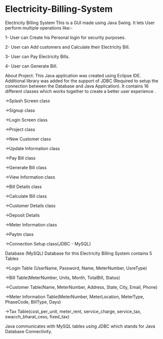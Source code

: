 # Electricity-Billing-System
Electricity Billing System
This is a GUI made using Java Swing. It lets User perform multiple operations like:-

1- User can Create his Personal login for security purposes.

2- User can Add customers and Calculate their Electricity Bill.

3- User can Pay Electricity Bills.

4- User can Generate Bill.

About Project:
This Java application was created using Eclipse IDE. Additional library was added for the support of JDBC (Required to setup the connection between the Database and Java Application). It contains 16 different classes which works together to create a better user experience .

->Splash Screen class

->Signup class

->Login Screen class

->Project class

->New Customer class

->Update Information class

->Pay Bill class

->Generate Bill class

->View Information class

->Bill Details class

->Calculate Bill class

->Customer Details class

->Deposit Details

->Meter Information class

->Paytm class

->Connection Setup class(JDBC - MySQL)

Database (MySQL)
Database for this Electricity Billing System contains 5 Tables

->Login Table (UserName, Password, Name, MeterNumber, UsreType)

->Bill Table(MeterNumber, Units, Month, TotalBill, Status)

->Customer Table(Name, MeterNumber, Address, State, City, Email, Phone)

->Meter Information Table(MeterNumber, MeterLocation, MeterType, PhaseCode, BillType, Days)

->Tax Table(cost_per_unit, meter_rent, service_charge, service_tax, swacch_bharat_cess, fixed_tax)

Java communicates with MySQL tables using JDBC which stands for Java Database Connectivity.
